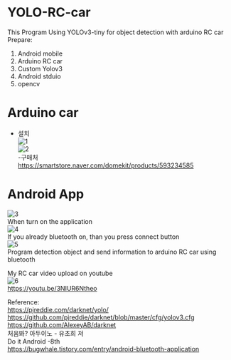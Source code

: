 # YOLO-RC-car  
This Program Using YOLOv3-tiny for object detection with arduino RC car   
Prepare:  
 1. Android mobile
 2. Arduino RC car
 3. Custom Yolov3 
 4. Android stduio  
 5. opencv  
# Arduino car  
- 설치  
![1](./res/1.jpg)  
![2](./res/2.jpg)   
-구매처  
https://smartstore.naver.com/domekit/products/593234585  
  
# Android App  
![3](./res/3.jpg)  
When turn on the application  
![4](./res/4.jpg)  
If you already bluetooth on, than you press connect button  
![5](./res/5.jpg)  
Program detection object and send information to arduino RC car using bluetooth  

My RC car video upload on youtube  
![6](./res/6.JPG)  
https://youtu.be/3NIUR6Ntheo  

Reference:  
https://pjreddie.com/darknet/yolo/  
https://github.com/pjreddie/darknet/blob/master/cfg/yolov3.cfg  
https://github.com/AlexeyAB/darknet  
처음봐? 아두이노 - 유초희 저  
Do it Android -8th  
https://bugwhale.tistory.com/entry/android-bluetooth-application  

